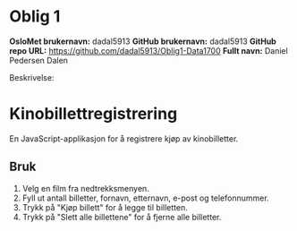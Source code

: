 # Oblig 1

**OsloMet brukernavn:** dadal5913
**GitHub brukernavn:** dadal5913
**GitHub repo URL:** https://github.com/dadal5913/Oblig1-Data1700
**Fullt navn:** Daniel Pedersen Dalen

Beskrivelse:
# Kinobillettregistrering
En JavaScript-applikasjon for å registrere kjøp av kinobilletter.

## Bruk
1. Velg en film fra nedtrekksmenyen.
2. Fyll ut antall billetter, fornavn, etternavn, e-post og telefonnummer.
3. Trykk på "Kjøp billett" for å legge til billetten.
4. Trykk på "Slett alle billettene" for å fjerne alle billetter.
